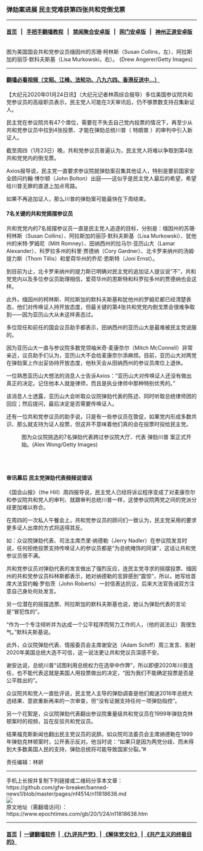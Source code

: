 ### 弹劾案进展 民主党难获第四张共和党倒戈票
------------------------

#### [首页](https://github.com/gfw-breaker/banned-news1/blob/master/README.md) &nbsp;&nbsp;|&nbsp;&nbsp; [手把手翻墙教程](https://github.com/gfw-breaker/guides/wiki) &nbsp;&nbsp;|&nbsp;&nbsp; [禁闻聚合安卓版](https://github.com/gfw-breaker/bn-android) &nbsp;&nbsp;|&nbsp;&nbsp; [网门安卓版](https://github.com/oGate2/oGate) &nbsp;&nbsp;|&nbsp;&nbsp; [神州正道安卓版](https://github.com/SzzdOgate/update) 



<div><img alt="" class="aligncenter wp-post-image" src="https://i.epochtimes.com/assets/uploads/2020/01/GettyImages-1045112016-600x400.jpg"/>
<div class="red16 caption">
 <p>
  图为美国国会共和党参议员缅因州的苏珊·柯林斯（Susan Collins，左）、阿拉斯加的丽莎·默科夫斯基（Lisa Murkowski，右）。 (Drew Angerer/Getty Images)
 </p>
</div>
</div><hr/>

#### [翻墙必看视频（文昭、江峰、法轮功、八九六四、香港反送中...）](http://167.172.214.107/home.html)

<div><p>
 【大纪元2020年01月24日讯】（大纪元记者林燕综合报导）多位美国参议院共和党参议员的高级职员表示，民主党人可能在3天审讯后，仍不够票数支持召集新证人。
</p>
<p>
 民主党在参议院共有47个席位，需要在不失去自己党内投票的情况下，再至少从共和党参议员中拉到4张投票、才能在弹劾总统川普（
 <ok href="https://www.epochtimes.com/gb/tag/%E7%89%B9%E6%9C%97%E6%99%AE.html">
  特朗普
 </ok>
 ）的审判中引入新证人。
</p>
<p>
 截至周四（1月23日）晚，共和党参议员普遍认为，民主党人将难以争取到第4张共和党党内的倒戈票。
</p>
<p>
 Axios报导说，民主党一直要求参议院就弹劾案召集其他证人，特别是要前国家安全顾问约翰·博尔顿（John Bolton）出庭——这似乎是民主党人最后的希望，希望给川普无罪的直道上加点弯路。
</p>
<p>
 如果不再追加证人，那么川普的弹劾案可能最快在下周结束。
</p>
<h4>
 7名关键的共和党摇摆参议员
</h4>
<p>
 共和党党内的7名摇摆参议员一直是民主党人追逐的目标，分别是：缅因州的苏珊·柯林斯（Susan Collins）、阿拉斯加的丽莎·默科夫斯基（Lisa Murkowski）、犹他州的米特·罗姆尼（Mitt Romney）、田纳西州的拉马尔·亚历山大（Lamar Alexander）、科罗拉多州的科里·贾德纳（Cory Gardner）、北卡罗来纳州的汤姆·提力斯（Thom Tillis）和爱荷华州的乔尼·恩斯特（Joni Ernst）。
</p>
<p>
 到目前为止，北卡罗来纳州的提力斯已明确对民主党的追加证人提议说“不”，共和党党内以及多位参议员助理相信，爱荷华州的恩斯特和科罗拉多州的贾德纳也会这样。
</p>
<p>
 此外，缅因州的柯林斯、阿拉斯加的默科夫斯基和犹他州的罗姆尼都已经清楚表态，他们对传唤证人持开放态度，但最关键的第4张共和党党内倒戈票会很难争取到——因为亚历山大从未这样表态过。
</p>
<p>
 多位现任和前任的国会议员助手都表示，田纳西州的亚历山大是最难被民主党说服的。
</p>
<p>
 因为亚历山大一直与参议院多数党领袖米奇·麦康奈尔（Mitch McConnell）非常亲近，议员助手们认为，亚历山大不会给麦康奈尔添麻烦。目前，亚历山大对两党在弹劾案上作出妥协持开放态度，他秋天会从田纳西州的参议员席位上退休。
</p>
<p>
 一位熟悉亚历山大想法的消息人士告诉Axios：“亚历山大对传唤证人还没有做出真正的决定。记住他本人就是律师，而且是执业律师中那种特别优秀的。”
</p>
<p>
 该消息人士透露，亚历山大会听取众议院弹劾代表的陈述、同时听取总统律师团的回应；然后提问，最后决定是否需要传唤证人。
</p>
<p>
 还有一位共和党参议员的助手说，只是有一些参议员在敦促，如果党内形成多数共识、那么就支持为证人投票，但这并不意味着他们真的会在投票时投给民主党。
</p>
<figure class="wp-caption aligncenter" id="attachment_11819084" style="width: 450px">
 <ok href="http://i.epochtimes.com/assets/uploads/2020/01/GettyImages-1199952978.jpg">
  <img alt="" class="size-medium wp-image-11819084" src="http://i.epochtimes.com/assets/uploads/2020/01/GettyImages-1199952978-450x300.jpg"/>
 </ok>
 <br/><figcaption class="wp-caption-text">
  图为众议院挑选的7名弹劾代表跨过参议院大厅、代表
  <ok href="https://www.epochtimes.com/gb/tag/%E5%BC%B9%E5%8A%BE%E5%B7%9D%E6%99%AE.html">
   弹劾川普
  </ok>
  案正式开始。(Alex Wong/Getty Images)
 </figcaption><br/>
</figure><br/>
<h4>
 审讯幕后 民主党弹劾代表频频说错话
</h4>
<p>
 《国会山报》（the Hill）周四报导说，民主党人已经将诉讼程序变成了对麦康奈尔和参议院共和党人的审判、就跟审判总统川普一样，这使参议院两党之间的党派分歧更加难以弥合。
</p>
<p>
 在周四的一次私人午餐会上，共和党参议员的顾问们一致认为，民主党采用的要求更多证人出席的方式将适得其反。
</p>
<p>
 如：众议院弹劾代表、司法主席杰里·纳德勒（Jerry Nadler）在参议院发言时说，任何拒绝投票支持传唤证人的参议员都是“为总统掩饰的同谋”，这话让共和党参议员很不满。
</p>
<p>
 共和党参议员对弹劾代表的发言做出了强烈反应，连民主党寻求的摇摆投票、缅因州的共和党参议员科林斯都表示，她对纳德勒的言辞感到“震惊”，所以，她写给首席大法官约翰·罗伯茨（John Roberts）一封信表达抗议，后来大法官告诫双方注意自己身处何处发言。
</p>
<p>
 另一位潜在的摇摆选票、阿拉斯加的默科夫斯基也说，她认为弹劾代表的言论是“冒犯性的”。
</p>
<p>
 “作为一个专注倾听并为达成一个公平程序而努力工作的人，（他的说法让）我很生气。”默科夫斯基说。
</p>
<p>
 此外，众议院弹劾代表、情报委员会主席谢安达（Adam Schiff）周三发言、影射2020年美国总统大选不可信，这一说法更让共和党议员深感不安。
</p>
<p>
 谢安达说，总统川普“试图利用总统权力在选举中作弊”，所以即便2020年川普连任，也不能代表这就是美国人用投票做出的决定，“因为我们不能确定投票是否是公平胜出的”。
</p>
<p>
 众议院共和党人一直批评说，民主党人主导的弹劾调查是他们痴迷2016年总统大选结果、意欲重新再来的一次审查，但“没有证据支持任何一项弹劾指控”。
</p>
<p>
 另一个花絮是，众议院弹劾代表翻出参议院重量级共和党议员在1999年弹劾克林顿案时的视频，旨在反驳共和党议员。
</p>
<p>
 结果福克斯新闻也翻出民主党议员的说辞。如众院司法委员会主席纳德勒在1999年弹劾克林顿案时，公开表示反对。他当时说：“如果只是因为两党分歧、而未得到大多数美国人民的支持，弹劾总统将可能导致国家分裂。”#
</p>
<p>
 责任编辑：林妍
</p>
</div>
<hr/>
手机上长按并复制下列链接或二维码分享本文章：<br/>
https://github.com/gfw-breaker/banned-news1/blob/master/pages/nf4514/n11818638.md <br/>
<a href='https://github.com/gfw-breaker/banned-news1/blob/master/pages/nf4514/n11818638.md'><img src='https://github.com/gfw-breaker/banned-news1/blob/master/pages/nf4514/n11818638.md.png'/></a> <br/>
原文地址（需翻墙访问）：https://www.epochtimes.com/gb/20/1/24/n11818638.htm


------------------------
#### [首页](https://github.com/gfw-breaker/banned-news1/blob/master/README.md) &nbsp;|&nbsp; [一键翻墙软件](https://github.com/gfw-breaker/nogfw/blob/master/README.md) &nbsp;| [《九评共产党》](https://github.com/gfw-breaker/9ping.md/blob/master/README.md#九评之一评共产党是什么) | [《解体党文化》](https://github.com/gfw-breaker/jtdwh.md/blob/master/README.md) | [《共产主义的终极目的》](https://github.com/gfw-breaker/gczydzjmd.md/blob/master/README.md)


<img src='http://gfw-breaker.win/banned-news/pages/nf4514/n11818638.md' width='0px' height='0px'/>